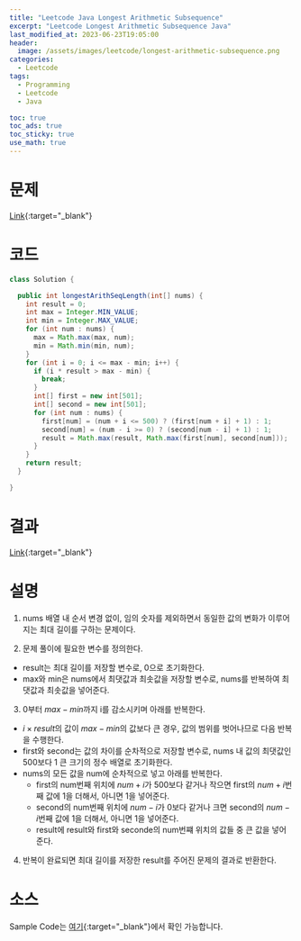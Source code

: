 ```yaml
---
title: "Leetcode Java Longest Arithmetic Subsequence"
excerpt: "Leetcode Longest Arithmetic Subsequence Java"
last_modified_at: 2023-06-23T19:05:00
header:
  image: /assets/images/leetcode/longest-arithmetic-subsequence.png
categories:
  - Leetcode
tags:
  - Programming
  - Leetcode
  - Java

toc: true
toc_ads: true
toc_sticky: true
use_math: true
---
```

# 문제
[Link](https://leetcode.com/problems/longest-arithmetic-subsequence){:target="_blank"}

# 코드
```java
class Solution {

  public int longestArithSeqLength(int[] nums) {
    int result = 0;
    int max = Integer.MIN_VALUE;
    int min = Integer.MAX_VALUE;
    for (int num : nums) {
      max = Math.max(max, num);
      min = Math.min(min, num);
    }
    for (int i = 0; i <= max - min; i++) {
      if (i * result > max - min) {
        break;
      }
      int[] first = new int[501];
      int[] second = new int[501];
      for (int num : nums) {
        first[num] = (num + i <= 500) ? (first[num + i] + 1) : 1;
        second[num] = (num - i >= 0) ? (second[num - i] + 1) : 1;
        result = Math.max(result, Math.max(first[num], second[num]));
      }
    }
    return result;
  }

}
```

# 결과
[Link](https://leetcode.com/problems/longest-arithmetic-subsequence/submissions/977758689/){:target="_blank"}

# 설명
1. nums 배열 내 순서 변경 없이, 임의 숫자를 제외하면서 동일한 값의 변화가 이루어지는 최대 길이를 구하는 문제이다.

2. 문제 풀이에 필요한 변수를 정의한다.
- result는 최대 길이를 저장할 변수로, 0으로 초기화한다.
- max와 min은 nums에서 최댓값과 최솟값을 저장할 변수로, nums를 반복하여 최댓값과 최솟값을 넣어준다.

3. 0부터 $max - min$까지 i를 감소시키며 아래를 반복한다.
- $i \times result$의 값이 $max - min$의 값보다 큰 경우, 값의 범위를 벗어나므로 다음 반복을 수행한다.
- first와 second는 값의 차이를 순차적으로 저장할 변수로, nums 내 값의 최댓값인 500보다 1 큰 크기의 정수 배열로 초기화한다.
- nums의 모든 값을 num에 순차적으로 넣고 아래를 반복한다.
  - first의 num번째 위치에 $num + i$가 500보다 같거나 작으면 first의 $num + i$번째 값에 1을 더해서, 아니면 1을 넣어준다.
  - second의 num번째 위치에 $num - i$가 0보다 같거나 크면 second의 $num - i$번째 값에 1을 더해서, 아니면 1을 넣어준다.
  - result에 result와 first와 seconde의 num번쨰 위치의 값들 중 큰 값을 넣어준다.

4. 반복이 완료되면 최대 길이를 저장한 result를 주어진 문제의 결과로 반환한다.

# 소스
Sample Code는 [여기](https://github.com/GracefulSoul/leetcode/blob/master/src/main/java/gracefulsoul/problems/LongestArithmeticSubsequence.java){:target="_blank"}에서 확인 가능합니다.